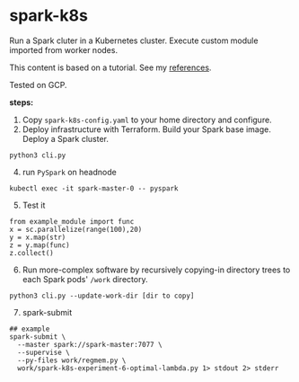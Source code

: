 # spark-k8s

Run a Spark cluter in a Kubernetes cluster. Execute custom module imported from worker nodes. 

This content is based on a tutorial. See my [references](#references).

Tested on GCP. 

**steps:**
1. Copy `spark-k8s-config.yaml` to your home directory and configure.
2. Deploy infrastructure with Terraform. Build your Spark base image. Deploy a Spark cluster.
```
python3 cli.py 
```
4. run `PySpark` on headnode 
```
kubectl exec -it spark-master-0 -- pyspark 
```
5. Test it
```
from example_module import func 
x = sc.parallelize(range(100),20)
y = x.map(str) 
z = y.map(func)
z.collect()
```
6. Run more-complex software by recursively copying-in directory trees to each Spark pods' `/work` directory.
```
python3 cli.py --update-work-dir [dir to copy]
```
7. spark-submit
```
## example 
spark-submit \
  --master spark://spark-master:7077 \
  --supervise \
  --py-files work/regmem.py \
  work/spark-k8s-experiment-6-optimal-lambda.py 1> stdout 2> stderr
```
